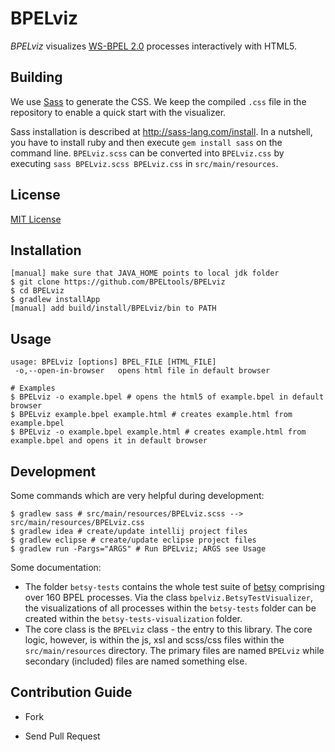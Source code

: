 # BPELviz

*BPELviz* visualizes [WS-BPEL 2.0] processes interactively with HTML5.

## Building

We use [Sass] to generate the CSS.
We keep the compiled `.css` file in the repository to enable a quick start with the visualizer.

Sass installation is described at http://sass-lang.com/install.
In a nutshell, you have to install ruby and then execute `gem install sass` on the command line.
`BPELviz.scss` can be converted into `BPELviz.css` by executing `sass BPELviz.scss BPELviz.css` in `src/main/resources`.

## License

[MIT License]

## Installation

    [manual] make sure that JAVA_HOME points to local jdk folder
    $ git clone https://github.com/BPELtools/BPELviz
    $ cd BPELviz
    $ gradlew installApp
    [manual] add build/install/BPELviz/bin to PATH

## Usage

    usage: BPELviz [options] BPEL_FILE [HTML_FILE]
     -o,--open-in-browser   opens html file in default browser

    # Examples
    $ BPELviz -o example.bpel # opens the html5 of example.bpel in default browser
    $ BPELviz example.bpel example.html # creates example.html from example.bpel
    $ BPELviz -o example.bpel example.html # creates example.html from example.bpel and opens it in default browser

## Development

Some commands which are very helpful during development:

    $ gradlew sass # src/main/resources/BPELviz.scss --> src/main/resources/BPELviz.css
    $ gradlew idea # create/update intellij project files
    $ gradlew eclipse # create/update eclipse project files
    $ gradlew run -Pargs="ARGS" # Run BPELviz; ARGS see Usage

Some documentation:

- The folder `betsy-tests` contains the whole test suite of [betsy](https://github.com/uniba-dsg/betsy) comprising over 160 BPEL processes. Via the class `bpelviz.BetsyTestVisualizer`, the visualizations of all processes within the `betsy-tests` folder can be created within the `betsy-tests-visualization` folder.
- The core class is the `BPELviz` class - the entry to this library. The core logic, however, is within the js, xsl and scss/css files within the `src/main/resources` directory. The primary files are named `BPELviz` while secondary (included) files are named something else.

## Contribution Guide

- Fork
- Send Pull Request

  [WS-BPEL 2.0]: http://docs.oasis-open.org/wsbpel/2.0/wsbpel-v2.0.html
  [MIT License]: http://opensource.org/licenses/MIT
  [Sass]: http://sass-lang.com
  [saxon]: http://saxon.sourceforge.net/



